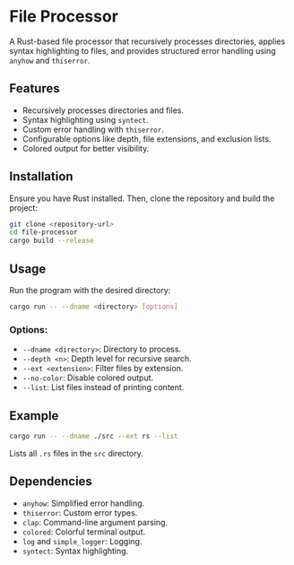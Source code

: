 # File Processor

A Rust-based file processor that recursively processes directories, applies syntax highlighting to files, and provides structured error handling using `anyhow` and `thiserror`.

## Features
- Recursively processes directories and files.
- Syntax highlighting using `syntect`.
- Custom error handling with `thiserror`.
- Configurable options like depth, file extensions, and exclusion lists.
- Colored output for better visibility.

## Installation
Ensure you have Rust installed. Then, clone the repository and build the project:

```sh
git clone <repository-url>
cd file-processor
cargo build --release
```

## Usage
Run the program with the desired directory:

```sh
cargo run -- --dname <directory> [options]
```

### Options:
- `--dname <directory>`: Directory to process.
- `--depth <n>`: Depth level for recursive search.
- `--ext <extension>`: Filter files by extension.
- `--no-color`: Disable colored output.
- `--list`: List files instead of printing content.

## Example
```sh
cargo run -- --dname ./src --ext rs --list
```
Lists all `.rs` files in the `src` directory.

## Dependencies
- `anyhow`: Simplified error handling.
- `thiserror`: Custom error types.
- `clap`: Command-line argument parsing.
- `colored`: Colorful terminal output.
- `log` and `simple_logger`: Logging.
- `syntect`: Syntax highlighting.

